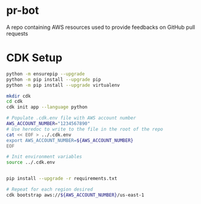 # pr-bot
A repo containing AWS resources used to provide feedbacks on GitHub pull requests


# CDK Setup

```bash
python -m ensurepip --upgrade
python -m pip install --upgrade pip
python -m pip install --upgrade virtualenv

mkdir cdk
cd cdk
cdk init app --language python

# Populate .cdk.env file with AWS account number
AWS_ACCOUNT_NUMBER="1234567890"
# Use heredoc to write to the file in the root of the repo
cat << EOF > ../.cdk.env
export AWS_ACCOUNT_NUMBER=${AWS_ACCOUNT_NUMBER}
EOF

# Init environment variables
source ../.cdk.env


pip install --upgrade -r requirements.txt

# Repeat for each region desired
cdk bootstrap aws://${AWS_ACCOUNT_NUMBER}/us-east-1
```